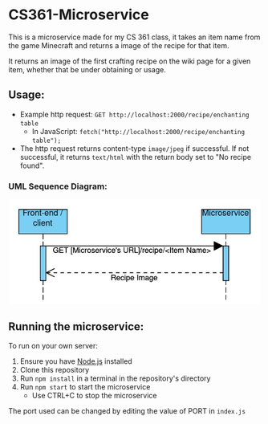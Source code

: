 # CS361-Microservice

This is a microservice made for my CS 361 class, it takes an item name from the game Minecraft and returns a image of the recipe for that item.

It returns an image of the first crafting recipe on the wiki page for a given item, whether that be under obtaining or usage.


## Usage:
- Example http request: `GET http://localhost:2000/recipe/enchanting table`
    - In JavaScript: `fetch("http://localhost:2000/recipe/enchanting table");`
- The http request returns content-type `image/jpeg` if successful. If not successful, it returns `text/html` with the return body set to "No recipe found".

### UML Sequence Diagram:

![UML Sequence Diagram](./Microservice-SequenceDiagram.jpg)

## Running the microservice:
To run on your own server:
1. Ensure you have [Node.js](https://nodejs.org/en/) installed
2. Clone this repository
3. Run `npm install` in a terminal in the repository's directory
4. Run `npm start` to start the microservice
    - Use CTRL+C to stop the microservice

The port used can be changed by editing the value of PORT in `index.js`

